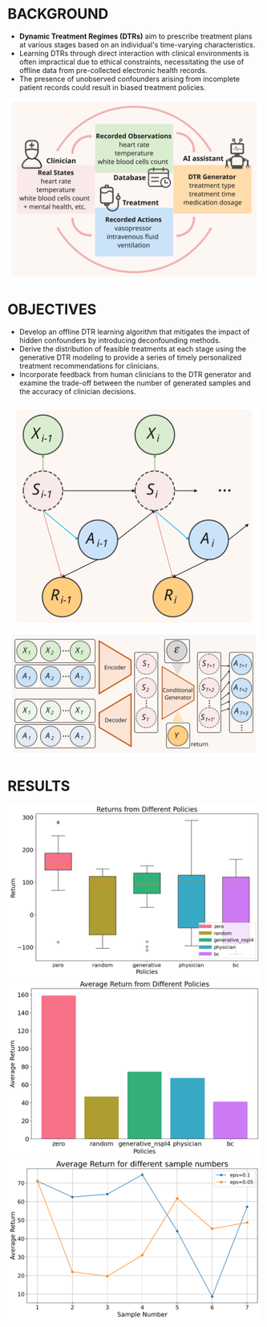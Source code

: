 # BACKGROUND

- **Dynamic Treatment Regimes (DTRs)** aim to prescribe treatment plans at various stages based on an individual's time-varying characteristics.
- Learning DTRs through direct interaction with clinical environments is often impractical due to ethical constraints, necessitating the use of offline data from pre-collected electronic health records.
- The presence of unobserved confounders arising from incomplete patient records could result in biased treatment policies.

![Pipeline](ppldtr.svg)

# OBJECTIVES

- Develop an offline DTR learning algorithm that mitigates the impact of hidden confounders by introducing deconfounding methods.
- Derive the distribution of feasible treatments at each stage using the generative DTR modeling to provide a series of timely personalized treatment recommendations for clinicians.
- Incorporate feedback from human clinicians to the DTR generator and examine the trade-off between the number of generated samples and the accuracy of clinician decisions.

![Formulation](finalcdr.svg)
![Model](finalinfer.svg)

# RESULTS
![Episode Returns](boxoutput.png)
![Average Return](histoutput.png)
![Change the number of generated states](average_return_plot.svg)
